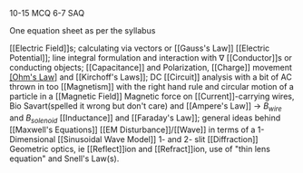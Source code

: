 
10-15 MCQ
6-7 SAQ

One equation sheet as per the syllabus

[[Electric Field]]s; calculating via vectors or [[Gauss's Law]]
[[Electric Potential]]; line integral formulation and interaction with $\nabla$
[[Conductor]]s or conducting objects; [[Capacitance]] and Polarization, [[Charge]] movement
[[Ohm's Law]](s) and [[Kirchoff's Laws]]; DC [[Circuit]] analysis with a bit of AC thrown in too
[[Magnetism]] with the right hand rule and circular motion of a particle in a [[Magnetic Field]]
Magnetic force on [[Current]]-carrying wires, Bio Savart(spelled it wrong but don't care) and [[Ampere's Law]] -> $B_{wire}$ and $B_{solenoid}$
[[Inductance]] and [[Faraday's Law]]; general ideas behind [[Maxwell's Equations]]
[[EM Disturbance]]/[[Wave]] in terms of a 1-Dimensional [[Sinusoidal Wave Model]]
1- and 2- slit [[Diffraction]]
Geometric optics, ie [[Reflect]]ion and [[Refract]]ion, use of "thin lens equation" and Snell's Law(s).
